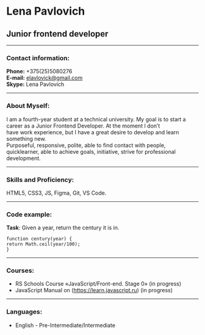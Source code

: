 # Lena Pavlovich  

## Junior frontend developer

*** 

### Contact information:  
**Phone:** +375(25)5080276  
**E-mail:** elavlovick@gmail.com  
**Skype:** Lena Pavlovich  

***  

### About Myself:  
I am a fourth-year student at a technical university. My goal is to start a career as a Junior Frontend Developer. At the moment I don’t  
have work experience, but I have a great desire to develop and learn something new.  
Purposeful, responsive, polite, able to find contact with people, quicklearner, able to achieve goals, initiative, strive for professional  
development.  

*** 

### Skills and Proficiency:  
HTML5, CSS3, JS, Figma, Git, VS Code.  

***  

### Code example:  
**Task**: Given a year, return the century it is in.  
```
function century(year) {
return Math.ceil(year/100);
}  
```  

*** 

### Courses:  
* RS Schools Course «JavaScript/Front-end. Stage 0» (in progress)  
* JavaScript Manual on (https://learn.javascript.ru) (in progress)  

***  

### Languages:  
* English - Pre-Intermediate/Intermediate